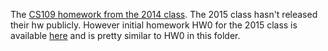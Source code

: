 The [CS109 homework from the 2014 class](http://cs109.github.io/2014/pages/homework.html). The 2015 class hasn't released their hw publicly. However initial homework HW0 for the 2015 class is available [here](https://github.com/HodaAtWork/CS109-2015/tree/master/Labs/2015lab1) and is pretty similar to HW0 in this folder.
